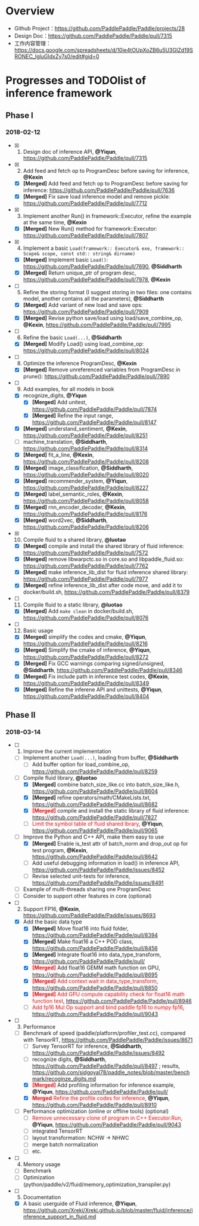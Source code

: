 # Overview
- Github Project：https://github.com/PaddlePaddle/Paddle/projects/28
- Design Doc：https://github.com/PaddlePaddle/Paddle/pull/7315
- 工作内容管理：https://docs.google.com/spreadsheets/d/10ie4tOUpXoZB6u5U3GIZd19SRONEC_IgluGIdxZy7s0/edit#gid=0

# Progresses and TODOlist of inference framework
## Phase I
### 2018-02-12
- [x] 1. Design doc of inference API, **@Yiqun**, https://github.com/PaddlePaddle/Paddle/pull/7315
- [x] 2. Add feed and fetch op to ProgramDesc before saving for inference, **@Kexin**    
  - [x] **[Merged]** Add feed and fetch op to ProgramDesc before saving for inference: https://github.com/PaddlePaddle/Paddle/pull/7636
  - [x] **[Merged]** Fix save load inference model and remove pickle: https://github.com/PaddlePaddle/Paddle/pull/7712
- [x] 3. Implement another Run() in framework::Executor, refine the example at the same time, **@Kexin**
  - [x] **[Merged]** New Run() method for framework::Executor: https://github.com/PaddlePaddle/Paddle/pull/7807
- [x] 4. Implement a basic `Load(framework:: Executor& exe, framework:: Scope& scope, const std:: string& dirname)`
  - [x] **[Merged]** Implement basic `Load()`: https://github.com/PaddlePaddle/Paddle/pull/7690, **@Siddharth**
  - [x] **[Merged]** Return unique_ptr of program desc, https://github.com/PaddlePaddle/Paddle/pull/7978, **@Kexin**
- [ ] 5. Refine the storing format (I suggest storing in two files: one contains model, another contains all the parameters), **@Siddharth**
  - [x] **[Merged]** Add variant of new load and save ops: https://github.com/PaddlePaddle/Paddle/pull/7909
  - [x] **[Merged]** Revise python save/load using load/save_combine_op, **@Kexin**, https://github.com/PaddlePaddle/Paddle/pull/7995
- [ ] 6. Refine the basic `Load(...)`, **@Siddharth**
  - [x] **[Merged]** Modify Load() using load_combine_op: https://github.com/PaddlePaddle/Paddle/pull/8024
- [ ] 8. Optimize the inference ProgramDesc, **@Kexin**
  - [x] **[Merged]** Remove unreferenced variables from ProgramDesc in prune(): https://github.com/PaddlePaddle/Paddle/pull/7890
- [ ] 9. Add examples, for all models in book
    - [x] recognize_digits, **@Yiqun**
       - [x] **[Merged]** Add unitest, https://github.com/PaddlePaddle/Paddle/pull/7874 
       - [x] **[Merged]** Refine the input range, https://github.com/PaddlePaddle/Paddle/pull/8147
    - [x] **[Merged]** understand_sentiment, **@Kexin**, https://github.com/PaddlePaddle/Paddle/pull/8251
    - [ ] machine_translation, **@Siddharth**, https://github.com/PaddlePaddle/Paddle/pull/8314
    - [x] **[Merged]** fit_a_line, **@Kexin**, https://github.com/PaddlePaddle/Paddle/pull/8208
    - [x] **[Merged]** image_classification, **@Siddharth**, https://github.com/PaddlePaddle/Paddle/pull/8020
    - [x] **[Merged]** recommender_system, **@Yiqun**, https://github.com/PaddlePaddle/Paddle/pull/8227
    - [x] **[Merged]** label_semantic_roles, **@Kexin**, https://github.com/PaddlePaddle/Paddle/pull/8058
    - [x] **[Merged]** rnn_encoder_decoder, **@Kexin**, https://github.com/PaddlePaddle/Paddle/pull/8176
    - [x] **[Merged]** word2vec, **@Siddharth**, https://github.com/PaddlePaddle/Paddle/pull/8206
- [x] 10. Compile fluid to a shared library, **@luotao**
  - [x] **[Merged]** compile and install the shared library of fluid inference: https://github.com/PaddlePaddle/Paddle/pull/7572
  - [x] **[Merged]** remove libwarpctc.so in core.so and libpaddle_fluid.so: https://github.com/PaddlePaddle/Paddle/pull/7762
  - [x] **[Merged]** make inference_lib_dist for fluid inference shared library: https://github.com/PaddlePaddle/Paddle/pull/7977
  - [x] **[Merged]** refine inference_lib_dist after code move, and add it to docker/build.sh, https://github.com/PaddlePaddle/Paddle/pull/8379
- [ ] 11. Compile fluid to a static library, **@luotao**
  - [x] **[Merged]** Add `make clean` in docker/build.sh, https://github.com/PaddlePaddle/Paddle/pull/8076
- [ ] 12. Basic usage
  - [x] **[Merged]** simplify the codes and cmake, **@Yiqun**, https://github.com/PaddlePaddle/Paddle/pull/8216
  - [x] **[Merged]** Simplify the cmake of inference, **@Yiqun**, https://github.com/PaddlePaddle/Paddle/pull/8272
  - [x] **[Merged]** Fix GCC warnings comparing signed/unsigned, **@Siddharth**,  https://github.com/PaddlePaddle/Paddle/pull/8346
  - [x] **[Merged]** Fix include path in inference test codes, **@Kexin**, https://github.com/PaddlePaddle/Paddle/pull/8349
  - [x] **[Merged]** Refine the inferene API and unittests, **@Yiqun**, https://github.com/PaddlePaddle/Paddle/pull/8404

## Phase II
### 2018-03-14
- [ ] 1. Improve the current implementation
  - [ ] Implement another `Load(...)`, loading from buffer, **@Siddharth**
    - [ ] Add buffer option for load_combine_op, https://github.com/PaddlePaddle/Paddle/pull/8259
  - [ ] Compile fluid library, **@luotao**
    - [x] **[Merged]** combine batch_size_like.cc into batch_size_like.h, https://github.com/PaddlePaddle/Paddle/pull/8604
    - [x] **[Merged]** refine operators/math/CMakeLists.txt, https://github.com/PaddlePaddle/Paddle/pull/8682
    - [x] <font color=red>**[Merged]**</font> compile and install the static library of fluid inference: https://github.com/PaddlePaddle/Paddle/pull/7827
    - [ ] <font color=red>Limit the symbol table of fluid shared lbrary</font>, **@Yiqun**, https://github.com/PaddlePaddle/Paddle/pull/9065
  - [ ] Improve the Python and C++ API, make them easy to use
    - [x] **[Merged]** Enable is_test attr of batch_norm and drop_out op for test program, **@Kexin**,  https://github.com/PaddlePaddle/Paddle/pull/8642
    - [ ] Add useful debugging information in load() in inference API, https://github.com/PaddlePaddle/Paddle/issues/8452
    - [ ] Revise selected unit-tests for inference, https://github.com/PaddlePaddle/Paddle/issues/8491
  - [ ] Example of multi-threads sharing one ProgramDesc
  - [ ] Consider to support other features in core (optional)
- [ ] 2. Support FP16, **@Kexin**, https://github.com/PaddlePaddle/Paddle/issues/8693
  - [x] Add the basic data type
    - [x] **[Merged]** Move float16 into fluid folder, https://github.com/PaddlePaddle/Paddle/pull/8394
    - [x] **[Merged]** Make float16 a C++ POD class, https://github.com/PaddlePaddle/Paddle/pull/8456
    - [x] **[Merged]** Integrate float16 into data_type_transform, https://github.com/PaddlePaddle/Paddle/pull/
    - [x] <font color=red>**[Merged]**</font> Add float16 GEMM math function on GPU, https://github.com/PaddlePaddle/Paddle/pull/8695
    - [x] <font color=red>**[Merged]** Add context wait in data_type_transform</font>, https://github.com/PaddlePaddle/Paddle/pull/8850
    - [x] <font color=red>**[Merged]** Add GPU compute capability check for float16 math function test</font>, https://github.com/PaddlePaddle/Paddle/pull/8946
    - [ ] <font color=red>Add fp16 Mul Op support and bind paddle fp16 to numpy fp16</font>, https://github.com/PaddlePaddle/Paddle/pull/9043
- [ ] 3. Performance
  - [ ] Benchmark of speed (paddle/platform/profiler_test.cc), compared with TensorRT, https://github.com/PaddlePaddle/Paddle/issues/8671
    - [ ] Survey TensorRT for inference, **@Siddharth**, https://github.com/PaddlePaddle/Paddle/issues/8492
    - [ ] recognize digits, **@Siddharth**, https://github.com/PaddlePaddle/Paddle/pull/8497 ; results,  https://github.com/sidgoyal78/paddle_notes/blob/master/benchmark/recoginze_digits.md
    - [x] <font color=red>**[Merged]**</font> Add profiling information for inference example, **@Yiqun**,  https://github.com/PaddlePaddle/Paddle/pull/
    - [x] <font color=red>**Merged** Refine the profile codes for inference</font>, **@Yiqun**, https://github.com/PaddlePaddle/Paddle/pull/8910
  - [ ] Performance optimization (online or offline tools) (optional)
    - [ ] <font color=red>Remove unnecessary clone of program in C++ Executor.Run</font>, **@Yiqun**, https://github.com/PaddlePaddle/Paddle/pull/9043
    - [ ] integrated TensorRT
    - [ ] layout transformation: NCHW -> NHWC
    - [ ] merge batch normalization
    - [ ] etc.
- [ ] 4. Memory usage
  - [ ] Benchmark
  - [ ] Optimization (python/paddle/v2/fluid/memory_optimization_transpiler.py)
- [ ] 5. Documentation
  - [x] A basic userguide of Fluid inference, **@Yiqun**, https://github.com/Xreki/Xreki.github.io/blob/master/fluid/inference/inference_support_in_fluid.md